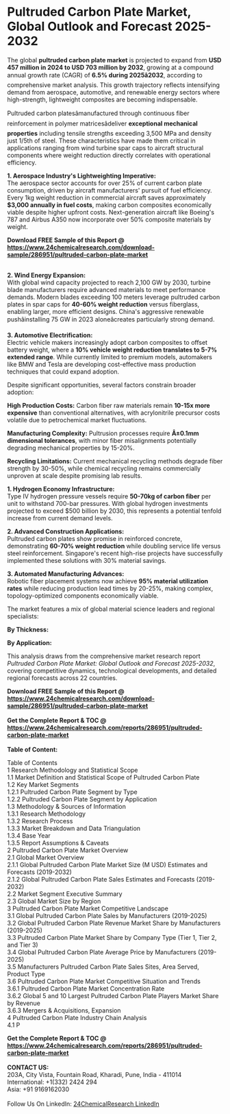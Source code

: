 <h1>Pultruded Carbon Plate Market, Global Outlook and Forecast 2025-2032</h1><p>The global <strong>pultruded carbon plate market</strong> is projected to expand from <strong>USD 457 million in 2024 to USD 703 million by 2032</strong>, growing at a compound annual growth rate (CAGR) of <strong>6.5% during 2025â2032</strong>, according to comprehensive market analysis. This growth trajectory reflects intensifying demand from aerospace, automotive, and renewable energy sectors where high-strength, lightweight composites are becoming indispensable.</p><p>Pultruded carbon platesâmanufactured through continuous fiber reinforcement in polymer matricesâdeliver <strong>exceptional mechanical properties</strong> including tensile strengths exceeding 3,500 MPa and density just 1/5th of steel. These characteristics have made them critical in applications ranging from wind turbine spar caps to aircraft structural components where weight reduction directly correlates with operational efficiency.</p><p><strong>1. Aerospace Industry's Lightweighting Imperative:</strong><br>
The aerospace sector accounts for over 25% of current carbon plate consumption, driven by aircraft manufacturers' pursuit of fuel efficiency. Every 1kg weight reduction in commercial aircraft saves approximately <strong>$3,000 annually in fuel costs</strong>, making carbon composites economically viable despite higher upfront costs. Next-generation aircraft like Boeing's 787 and Airbus A350 now incorporate over 50% composite materials by weight.</p><div><b>Download FREE Sample of this Report @ 
            <a href="https://www.24chemicalresearch.com/download-sample/286951/pultruded-carbon-plate-market">
            https://www.24chemicalresearch.com/download-sample/286951/pultruded-carbon-plate-market</a></b></div><br><p><strong>2. Wind Energy Expansion:</strong><br>
With global wind capacity projected to reach 2,100 GW by 2030, turbine blade manufacturers require advanced materials to meet performance demands. Modern blades exceeding 100 meters leverage pultruded carbon plates in spar caps for <strong>40-60% weight reduction</strong> versus fiberglass, enabling larger, more efficient designs. China's aggressive renewable pushâinstalling 75 GW in 2023 aloneâcreates particularly strong demand.</p><p><strong>3. Automotive Electrification:</strong><br>
Electric vehicle makers increasingly adopt carbon composites to offset battery weight, where a <strong>10% vehicle weight reduction translates to 5-7% extended range</strong>. While currently limited to premium models, automakers like BMW and Tesla are developing cost-effective mass production techniques that could expand adoption.</p><p>Despite significant opportunities, several factors constrain broader adoption:</p><p><strong>High Production Costs:</strong> Carbon fiber raw materials remain <strong>10-15x more expensive</strong> than conventional alternatives, with acrylonitrile precursor costs volatile due to petrochemical market fluctuations.</p><p><strong>Manufacturing Complexity:</strong> Pultrusion processes require <strong>Â±0.1mm dimensional tolerances</strong>, with minor fiber misalignments potentially degrading mechanical properties by 15-20%.</p><p><strong>Recycling Limitations:</strong> Current mechanical recycling methods degrade fiber strength by 30-50%, while chemical recycling remains commercially unproven at scale despite promising lab results.</p><p><strong>1. Hydrogen Economy Infrastructure:</strong><br>
Type IV hydrogen pressure vessels require <strong>50-70kg of carbon fiber</strong> per unit to withstand 700-bar pressures. With global hydrogen investments projected to exceed $500 billion by 2030, this represents a potential tenfold increase from current demand levels.</p><p><strong>2. Advanced Construction Applications:</strong><br>
Pultruded carbon plates show promise in reinforced concrete, demonstrating <strong>60-70% weight reduction</strong> while doubling service life versus steel reinforcement. Singapore's recent high-rise projects have successfully implemented these solutions with 30% material savings.</p><p><strong>3. Automated Manufacturing Advances:</strong><br>
Robotic fiber placement systems now achieve <strong>95% material utilization rates</strong> while reducing production lead times by 20-25%, making complex, topology-optimized components economically viable.</p><p>The market features a mix of global material science leaders and regional specialists:</p><p><strong>By Thickness:</strong></p><p><strong>By Application:</strong></p><p>This analysis draws from the comprehensive market research report <em>Pultruded Carbon Plate Market: Global Outlook and Forecast 2025-2032</em>, covering competitive dynamics, technological developments, and detailed regional forecasts across 22 countries.</p><div><b>Download FREE Sample of this Report @ 
            <a href="https://www.24chemicalresearch.com/download-sample/286951/pultruded-carbon-plate-market">
            https://www.24chemicalresearch.com/download-sample/286951/pultruded-carbon-plate-market</a></b></div><br><div><b>Get the Complete Report & TOC @ 
            <a href="https://www.24chemicalresearch.com/reports/286951/pultruded-carbon-plate-market">
            https://www.24chemicalresearch.com/reports/286951/pultruded-carbon-plate-market</a></b></div><br>
            <b>Table of Content:</b><p>Table of Contents<br />
1 Research Methodology and Statistical Scope<br />
1.1 Market Definition and Statistical Scope of Pultruded Carbon Plate<br />
1.2 Key Market Segments<br />
1.2.1 Pultruded Carbon Plate Segment by Type<br />
1.2.2 Pultruded Carbon Plate Segment by Application<br />
1.3 Methodology & Sources of Information<br />
1.3.1 Research Methodology<br />
1.3.2 Research Process<br />
1.3.3 Market Breakdown and Data Triangulation<br />
1.3.4 Base Year<br />
1.3.5 Report Assumptions & Caveats<br />
2 Pultruded Carbon Plate Market Overview<br />
2.1 Global Market Overview<br />
2.1.1 Global Pultruded Carbon Plate Market Size (M USD) Estimates and Forecasts (2019-2032)<br />
2.1.2 Global Pultruded Carbon Plate Sales Estimates and Forecasts (2019-2032)<br />
2.2 Market Segment Executive Summary<br />
2.3 Global Market Size by Region<br />
3 Pultruded Carbon Plate Market Competitive Landscape<br />
3.1 Global Pultruded Carbon Plate Sales by Manufacturers (2019-2025)<br />
3.2 Global Pultruded Carbon Plate Revenue Market Share by Manufacturers (2019-2025)<br />
3.3 Pultruded Carbon Plate Market Share by Company Type (Tier 1, Tier 2, and Tier 3)<br />
3.4 Global Pultruded Carbon Plate Average Price by Manufacturers (2019-2025)<br />
3.5 Manufacturers Pultruded Carbon Plate Sales Sites, Area Served, Product Type<br />
3.6 Pultruded Carbon Plate Market Competitive Situation and Trends<br />
3.6.1 Pultruded Carbon Plate Market Concentration Rate<br />
3.6.2 Global 5 and 10 Largest Pultruded Carbon Plate Players Market Share by Revenue<br />
3.6.3 Mergers & Acquisitions, Expansion<br />
4 Pultruded Carbon Plate Industry Chain Analysis<br />
4.1 P</p><div><b>Get the Complete Report & TOC @ 
            <a href="https://www.24chemicalresearch.com/reports/286951/pultruded-carbon-plate-market">
            https://www.24chemicalresearch.com/reports/286951/pultruded-carbon-plate-market</a></b></div><br><b>CONTACT US:</b><br>
            203A, City Vista, Fountain Road, Kharadi, Pune, India - 411014<br>
            International: +1(332) 2424 294<br>
            Asia: +91 9169162030 <br><br>
            Follow Us On LinkedIn: <a href="https://www.linkedin.com/company/24chemicalresearch/">24ChemicalResearch LinkedIn</a>